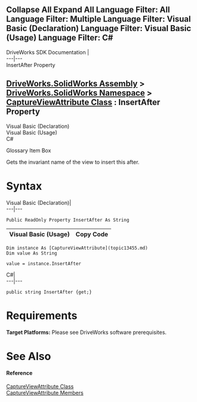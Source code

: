 Collapse All Expand All Language Filter: All  Language Filter: Multiple  Language Filter: Visual Basic (Declaration) Language Filter: Visual Basic (Usage) Language Filter: C#  
---  
DriveWorks SDK Documentation  |   
---|---  
InsertAfter Property   
  
[DriveWorks.SolidWorks Assembly](topic13342.md) > [DriveWorks.SolidWorks Namespace](topic13345.md) > [CaptureViewAttribute Class](topic13455.md) : InsertAfter Property  
---  
  
Visual Basic (Declaration)    
Visual Basic (Usage)    
C# 

Glossary Item Box

Gets the invariant name of the view to insert this after. 

# Syntax

Visual Basic (Declaration)|   
---|---  
      
    
    Public ReadOnly Property InsertAfter As String  
  
Visual Basic (Usage)| Copy Code  
---|---  
      
    
    Dim instance As [CaptureViewAttribute](topic13455.md)
    Dim value As String
     
    value = instance.InsertAfter  
  
C#|   
---|---  
      
    
    public string InsertAfter {get;}  
  
# Requirements

**Target Platforms:** Please see DriveWorks software prerequisites.

# See Also

#### Reference

[CaptureViewAttribute Class](topic13455.md)   
[CaptureViewAttribute Members](topic13456.md)


